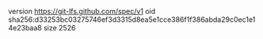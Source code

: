 version https://git-lfs.github.com/spec/v1
oid sha256:d33253bc03275746ef3d3315d8ea5e1cce386f1f386abda29c0ec1e14e23baa8
size 2526
